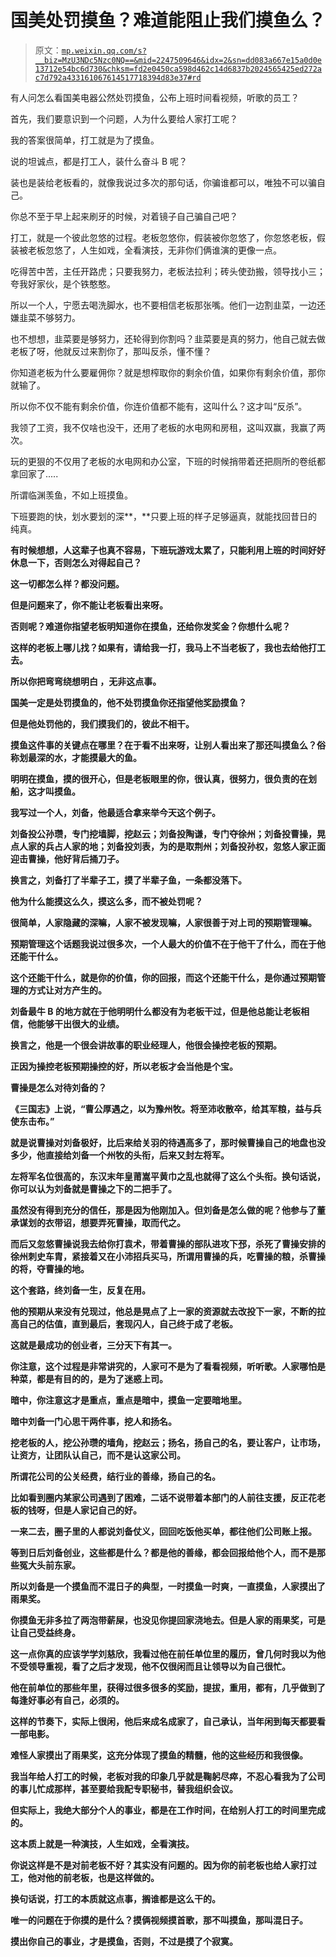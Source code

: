 # 国美处罚摸鱼？难道能阻止我们摸鱼么？

> 原文：[`mp.weixin.qq.com/s?__biz=MzU3NDc5Nzc0NQ==&mid=2247509646&idx=2&sn=dd083a667e15a0d0e13712e54bc6d730&chksm=fd2e0450ca598d462c14d6837b2024565425ed272ac7d792a433161067614517718394d83e37#rd`](http://mp.weixin.qq.com/s?__biz=MzU3NDc5Nzc0NQ==&mid=2247509646&idx=2&sn=dd083a667e15a0d0e13712e54bc6d730&chksm=fd2e0450ca598d462c14d6837b2024565425ed272ac7d792a433161067614517718394d83e37#rd)

有人问怎么看国美电器公然处罚摸鱼，公布上班时间看视频，听歌的员工？ 

首先，我们要意识到一个问题，人为什么要给人家打工呢？ 

我的答案很简单，打工就是为了摸鱼。

说的坦诚点，都是打工人，装什么奋斗 B 呢？

装也是装给老板看的，就像我说过多次的那句话，你骗谁都可以，唯独不可以骗自己。

你总不至于早上起来刷牙的时候，对着镜子自己骗自己吧？

打工，就是一个彼此忽悠的过程。老板忽悠你，假装被你忽悠了，你忽悠老板，假装被老板忽悠了，人生如戏，全看演技，无非你们俩谁演的更像一点。

吃得苦中苦，主任开路虎；只要我努力，老板法拉利；砖头使劲搬，领导找小三；夸我好家伙，是个铁憨憨。

所以一个人，宁愿去喝洗脚水，也不要相信老板那张嘴。他们一边割韭菜，一边还嫌韭菜不够努力。

也不想想，韭菜要是够努力，还轮得到你割吗？韭菜要是真的努力，他自己就去做老板了呀，他就反过来割你了，那叫反杀，懂不懂？ 

你知道老板为什么要雇佣你？就是想榨取你的剩余价值，如果你有剩余价值，那你就输了。

所以你不仅不能有剩余价值，你连价值都不能有，这叫什么？这才叫“反杀”。

我领了工资，我不仅啥也没干，还用了老板的水电网和房租，这叫双赢，我赢了两次。

玩的更狠的不仅用了老板的水电网和办公室，下班的时候捎带着还把厕所的卷纸都拿回家了.....

所谓临渊羡鱼，不如上班摸鱼。

下班要跑的快，划水要划的深**，**只要上班的样子足够逼真，就能找回昔日的纯真。

**有时候想想，人这辈子也真不容易，下班玩游戏太累了，只能利用上班的时间好好休息一下，否则怎么对得起自己？**

**这一切都怎么样？都没问题。** 

**但是问题来了，你不能让老板看出来呀。**

**否则呢？难道你指望老板明知道你在摸鱼，还给你发奖金？你想什么呢？** 

**这样的老板上哪儿找？如果有，请给我一打，我马上不当老板了，我也去给他打工去。** 

**所以你把弯弯绕想明白 ，无非这点事。** 

**国美一定是处罚摸鱼的，他不处罚摸鱼你还指望他奖励摸鱼？**

**但是他处罚他的，我们摸我们的，彼此不相干。** 

**摸鱼这件事的关键点在哪里？在于看不出来呀，让别人看出来了那还叫摸鱼么？俗称划最深的水，才能摸最大的鱼。**

**明明在摸鱼，摸的很开心，但是老板眼里的你，很认真，很努力，很负责的在划船，这才叫摸鱼。** 

**我写过一个人，刘备，他最适合拿来举今天这个例子。** 

**刘备投公孙瓒，专门挖墙脚，挖赵云；刘备投陶谦，专门夺徐州；刘备投曹操，晃点人家的兵占人家的地；刘备投刘表，为的是取荆州；刘备投孙权，忽悠人家正面迎击曹操，他好背后捅刀子。** 

**换言之，刘备打了半辈子工，摸了半辈子鱼，一条都没落下。**

**他为什么能摸这么久，摸这么多，而不被处罚呢？**

**很简单，人家隐藏的深嘛，人家不被发现嘛，人家很善于对上司的预期管理嘛。**

**预期管理这个话题我说过很多次，一个人最大的价值不在于他干了什么，而在于他还能干什么。** 

**这个还能干什么，就是你的价值，你的回报，而这个还能干什么，是你通过预期管理的方式让对方产生的。**

**刘备最牛 B 的地方就在于他明明什么都没有为老板干过，但是他总能让老板相信，他能够干出很大的业绩。**

****换言之，他是一个很会讲故事的职业经理人，他很会操控老板的预期。**** 

**正因为操控老板预期操控的好，所以老板才会当他是个宝。**

**曹操是怎么对待刘备的？**

**《三国志》上说，“曹公厚遇之，以为豫州牧。将至沛收散卒，给其军粮，益与兵使东击布。”**

**就是说曹操对刘备极好，比后来给关羽的待遇高多了，那时候曹操自己的地盘也没多少，他直接给刘备一个州牧的头衔，后来又封左将军。**

**左将军名位很高的，东汉末年皇莆嵩平黄巾之乱也就得了这么个头衔。换句话说，你可以认为刘备就是曹操之下的二把手了。**

**虽然没有得到充分的信任，那是因为他刚加入。但刘备是怎么做的呢？他参与了董承谋划的衣带诏，想要弄死曹操，取而代之。**

**而后又忽悠曹操说我去给你打袁术，带着曹操的部队进攻下邳，杀死了曹操安排的徐州刺史车胄，紧接着又在小沛招兵买马，所谓用曹操的兵，吃曹操的粮，杀曹操的将，夺曹操的地。**

**这个套路，终刘备一生，反复在用。**

**他的预期从来没有兑现过，他总是晃点了上一家的资源就去改投下一家，不断的拉高自己的估值，直到最后，套现闪人，自己终于成了老板。**

**这就是最成功的创业者，三分天下有其一。**

**你注意，这个过程是非常讲究的，人家可不是为了看看视频，听听歌。人家哪怕是种菜，都是有目的的，是为了迷惑上司。**

**暗中，你注意这才是重点，重点是暗中，摸鱼一定要暗地里。** 

**暗中刘备一门心思干两件事，挖人和扬名。**

**挖老板的人，挖公孙瓒的墙角，挖赵云；扬名，扬自己的名，要让客户，让市场，让资方，让团队认自己，而不是认这家公司。**

**所谓花公司的公关经费，结行业的善缘，扬自己的名。** 

**比如看到圈内某家公司遇到了困难，二话不说带着本部门的人前往支援，反正花老板的钱呀，但是人家记自己的好。** 

**一来二去，圈子里的人都说刘备仗义，回回吃饭他买单，都往他们公司账上报。** 

**等到日后刘备创业，这些都是什么？都是他的善缘，都会回报给他个人，而不是那些冤大头前东家。** 

**所以刘备是一个摸鱼而不混日子的典型，一时摸鱼一时爽，一直摸鱼，人家摸出了雨果奖。** 

**你摸鱼无非多拉了两泡带薪屎，也没见你提回家浇地去。但是人家的雨果奖，可是让自己受益终身。**

**这一点你真的应该学学刘慈欣，我看过他在前任单位里的履历，曾几何时我以为他不受领导重视，看了之后才发现，他不仅很闲而且让领导以为自己很忙。** 

**他在前单位的那些年里，获得过很多很多的奖励，提拔，重用，都有，几乎做到了每逢好事必有自己，必须的。**

**这样的节奏下，实际上很闲，他后来成名成家了，自己承认，当年闲到每天都要看一部电影。**

**难怪人家摸出了雨果奖，这充分体现了摸鱼的精髓，他的这些经历和我很像。** 

**我当年给人打工的时候，老板对我的印象几乎就是鞠躬尽瘁，不忍心看我为了公司的事儿忙成那样，甚至要给我配专职秘书，替我组织会议。**

**但实际上，我绝大部分个人的事业，都是在工作时间，在给别人打工的时间里完成的。**

**这本质上就是一种演技，人生如戏，全看演技。** 

**你说这样是不是对前老板不好？其实没有问题的。因为你的前老板也给人家打过工，他对他的前老板，也是这样做的。** 

**换句话说，打工的本质就这点事，搁谁都是这么干的。**

**唯一的问题在于你摸的是什么？摸俩视频摸首歌，那不叫摸鱼，那叫混日子。**

**摸出你自己的事业，才是摸鱼，否则，不过是摸了个寂寞。**